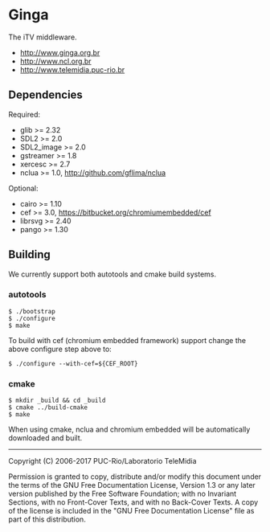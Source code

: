 # Ginga

The iTV middleware.

* http://www.ginga.org.br
* http://www.ncl.org.br
* http://www.telemidia.puc-rio.br


## Dependencies

Required:

* glib >= 2.32
* SDL2 >= 2.0
* SDL2_image >= 2.0
* gstreamer >= 1.8
* xercesc >= 2.7
* nclua >= 1.0, http://github.com/gflima/nclua

Optional:

* cairo >= 1.10
* cef >= 3.0, https://bitbucket.org/chromiumembedded/cef
* librsvg >= 2.40
* pango >= 1.30

## Building

We currently support both autotools and cmake build systems.

### autotools

    $ ./bootstrap
    $ ./configure
    $ make

To build with cef (chromium embedded framework) support change the above
configure step above to:

    $ ./configure --with-cef=${CEF_ROOT}

### cmake

    $ mkdir _build && cd _build
    $ cmake ../build-cmake
    $ make

When using cmake, nclua and chromium embedded will be automatically downloaded
and built.
    
---
Copyright (C) 2006-2017 PUC-Rio/Laboratorio TeleMidia

Permission is granted to copy, distribute and/or modify this document under the
terms of the GNU Free Documentation License, Version 1.3 or any later version
published by the Free Software Foundation; with no Invariant Sections, with no
Front-Cover Texts, and with no Back-Cover Texts. A copy of the license is
included in the "GNU Free Documentation License" file as part of this
distribution.
